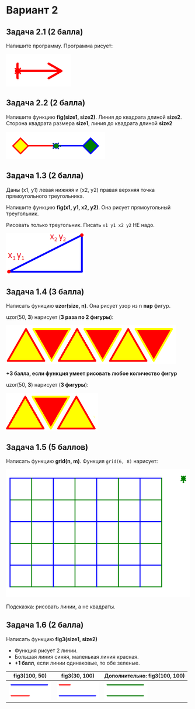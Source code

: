 # Вариант 2

## Задача 2.1 (2 балла)

Напишите программу. Программа рисует:

![img/simple/p2.png](img/simple/p2.png)

## Задача 2.2 (2 балла)

Напишите функцию **fig(size1, size2)**. Линия до квадрата длиной **size2**. Сторона квадрата размера **size1**, линия до квадрата длиной **size2**

![img/simple/pf2.png](img/simple/pf2.png)

## Задача 1.3 (2 балла)

Даны (x1, y1) левая нижняя и (x2, y2) правая верхняя точка прямоугольного треугольника.

Напишите функцию **fig(x1, y1, x2, y2)**. Она рисует прямоугольный треугольник. 

Рисовать только треугольник. Писать `x1 y1 x2 y2` НЕ надо.

![img/geom/kr3_1.png](img/geom/kr3_1.png)

## Задача 1.4 (3 балла)

Написать функцию **uzor(size, n)**. Она рисует узор из n **пар** фигур.

uzor(50, <b>3</b>) нарисует (**3 раза по 2 фигуры**):

![img/for/uzor1_2.png](img/for/uzor1_2.png)

**+3 балла, если функция умеет рисовать любое количество фигур**

uzor(50, <b>3</b>) нарисует (**3 фигуры**):

![img/for/uzor1_2_2.png](img/for/uzor1_2_2.png)

## Задача 1.5 (5 баллов)

Написать функцию **grid(n, m)**. Функция `grid(6, 8)` нарисует:

![img/for2/grid2.png](img/for2/grid2.png)

Подсказка: рисовать линии, а не квадраты.


## Задача 1.6 (2 балла)

Написать функцию **fig3(size1, size2)**

* Функция рисует 2 линии.
* Большая линия синяя, маленькая линия красная.
* **+1 балл**, если линии одинаковые, то обе зеленые.

| fig3(100, 50) | fig3(30, 100) | Дополнительно: fig3(100, 100) |
|----|----|----|
| ![img/if/if2_2_1.png](img/if/if2_2_1.png) |  ![img/if/if2_2_2.png](img/if/if2_2_2.png)  | ![img/if/if2_2_3.png](img/if/if2_2_3.png) |

